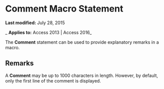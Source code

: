 
# Comment Macro Statement

 **Last modified:** July 28, 2015

 _ **Applies to:** Access 2013 | Access 2016_

The  **Comment** statement can be used to provide explanatory remarks in a macro.


## Remarks

A  **Comment** may be up to 1000 characters in length. However, by default, only the first line of the comment is displayed.

